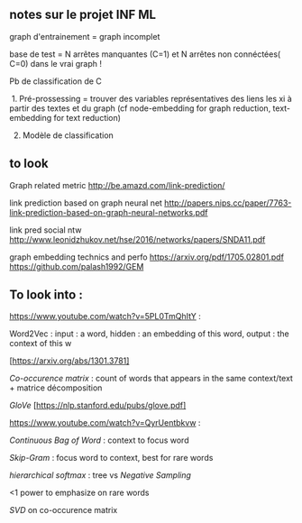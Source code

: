 ## notes sur le projet INF ML

graph d'entrainement = graph incomplet

base de test = N arrêtes manquantes (C=1) et N arrêtes non connéctées( C=0) dans le vrai graph ! 

Pb de classification de C

​	1.	Pré-prossessing = trouver des variables représentatives des liens les xi à partir des textes et du graph (cf node-embedding for graph reduction, text-embedding for text reduction)

 2. Modèle de classification 

    
## to look

Graph related metric
http://be.amazd.com/link-prediction/

link prediction based on graph neural net
http://papers.nips.cc/paper/7763-link-prediction-based-on-graph-neural-networks.pdf

link pred social ntw
http://www.leonidzhukov.net/hse/2016/networks/papers/SNDA11.pdf

graph embedding technics and perfo
https://arxiv.org/pdf/1705.02801.pdf
https://github.com/palash1992/GEM
  

##  To look into :

https://www.youtube.com/watch?v=5PL0TmQhItY :

Word2Vec : input : a word, hidden : an embedding of this word, output : the context of this w

[https://arxiv.org/abs/1301.3781]

*Co-occurence matrix* : count of words that appears in the same context/text + matrice décomposition

*GloVe* [https://nlp.stanford.edu/pubs/glove.pdf]

https://www.youtube.com/watch?v=QyrUentbkvw :

*Continuous Bag of Word* : context to focus word

*Skip-Gram* : focus word to context, best for rare words 

*hierarchical softmax* : tree vs *Negative Sampling*

<1 power to emphasize on rare words

*SVD* on co-occurence matrix

